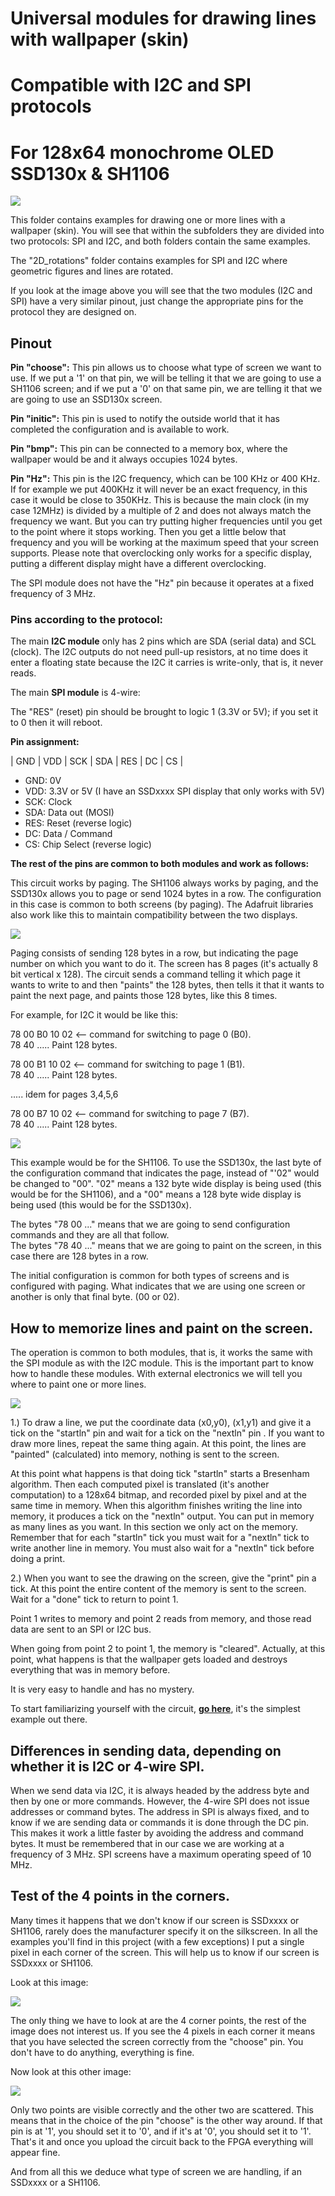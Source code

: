 # Universal modules for drawing lines with wallpaper (skin)
# Compatible with I2C and SPI protocols
# For 128x64 monochrome OLED SSD130x & SH1106

![](https://github.com/Democrito/repositorios/blob/master/OLED/Lines/img/Universal%20SPI%20and%20I2C%20main%20modules%20for%20SSD%20and%20SH.PNG)

This folder contains examples for drawing one or more lines with a wallpaper (skin). You will see that within the subfolders they are divided into two protocols: SPI and I2C, and both folders contain the same examples.

The "2D_rotations" folder contains examples for SPI and I2C where geometric figures and lines are rotated.

If you look at the image above you will see that the two modules (I2C and SPI) have a very similar pinout, just change the appropriate pins for the protocol they are designed on.

## Pinout

**Pin "choose":** This pin allows us to choose what type of screen we want to use. If we put a '1' on that pin, we will be telling it that we are going to use a SH1106 screen; and if we put a '0' on that same pin, we are telling it that we are going to use an SSD130x screen.

**Pin "initic":** This pin is used to notify the outside world that it has completed the configuration and is available to work.

**Pin "bmp":** This pin can be connected to a memory box, where the wallpaper would be and it always occupies 1024 bytes.

**Pin "Hz":** This pin is the I2C frequency, which can be 100 KHz or 400 KHz. If for example we put 400KHz it will never be an exact frequency, in this case it would be close to 350KHz. This is because the main clock (in my case 12MHz) is divided by a multiple of 2 and does not always match the frequency we want. But you can try putting higher frequencies until you get to the point where it stops working. Then you get a little below that frequency and you will be working at the maximum speed that your screen supports. Please note that overclocking only works for a specific display, putting a different display might have a different overclocking.

The SPI module does not have the "Hz" pin because it operates at a fixed frequency of 3 MHz.

### Pins according to the protocol:

The main **I2C module** only has 2 pins which are SDA (serial data) and SCL (clock). The I2C outputs do not need pull-up resistors, at no time does it enter a floating state because the I2C it carries is write-only, that is, it never reads.

The main **SPI module** is 4-wire:

The "RES" (reset) pin should be brought to logic 1 (3.3V or 5V); if you set it to 0 then it will reboot.

**Pin assignment:**

| GND | VDD | SCK | SDA | RES | DC | CS |

* GND: 0V   
* VDD: 3.3V or 5V (I have an SSDxxxx SPI display that only works with 5V)   
* SCK: Clock   
* SDA: Data out (MOSI)   
* RES: Reset (reverse logic)   
* DC: Data / Command   
* CS: Chip Select (reverse logic)   
   
**The rest of the pins are common to both modules and work as follows:**

This circuit works by paging. The SH1106 always works by paging, and the SSD130x allows you to page or send 1024 bytes in a row. The configuration in this case is common to both screens (by paging). The Adafruit libraries also work like this to maintain compatibility between the two displays.

![](https://github.com/Democrito/repositorios/blob/master/OLED/Lines/img/Pages%20OLED.PNG)

Paging consists of sending 128 bytes in a row, but indicating the page number on which you want to do it. The screen has 8 pages (it's actually 8 bit vertical x 128). The circuit sends a command telling it which page it wants to write to and then "paints" the 128 bytes, then tells it that it wants to paint the next page, and paints those 128 bytes, like this 8 times.

For example, for I2C it would be like this:

 78 00    B0 10  02           <-- command for switching to page 0 (B0).   
 78 40    ..... Paint 128 bytes.   
    
 78 00    B1 10  02           <-- command for switching to page 1 (B1).   
 78 40    ..... Paint 128 bytes.   
    
 ..... idem for pages 3,4,5,6   
    
 78 00    B7 10  02            <-- command for switching to page 7 (B7).   
 78 40    ..... Paint 128 bytes.   
 
![](https://github.com/Democrito/repositorios/blob/master/OLED/Lines/img/command%20page%20and%20type%20screen.PNG)
    
This example would be for the SH1106. To use the SSD130x, the last byte of the configuration command that indicates the page, instead of "'02" would be changed to "00". "02" means a 132 byte wide display is being used (this would be for the SH1106), and a "00" means a 128 byte wide display is being used (this would be for the SSD130x).

The bytes "78 00 ..." means that we are going to send configuration commands and they are all that follow.   
The bytes "78 40 ..." means that we are going to paint on the screen, in this case there are 128 bytes in a row.   
 
The initial configuration is common for both types of screens and is configured with paging. What indicates that we are using one screen or another is only that final byte. (00 or 02).

## How to memorize lines and paint on the screen.

The operation is common to both modules, that is, it works the same with the SPI module as with the I2C module.
This is the important part to know how to handle these modules. With external electronics we will tell you where to paint one or more lines.

![](https://github.com/Democrito/repositorios/blob/master/OLED/Lines/img/Schem.PNG)

1.) To draw a line, we put the coordinate data (x0,y0), (x1,y1) and give it a tick on the "startln" pin and wait for a tick on the "nextln" pin . If you want to draw more lines, repeat the same thing again. At this point, the lines are "painted" (calculated) into memory, nothing is sent to the screen.

At this point what happens is that doing tick "startln" starts a Bresenham algorithm. Then each computed pixel is translated (it's another computation) to a 128x64 bitmap, and recorded pixel by pixel and at the same time in memory. When this algorithm finishes writing the line into memory, it produces a tick on the "nextln" output. You can put in memory as many lines as you want. In this section we only act on the memory. Remember that for each "startln" tick you must wait for a "nextln" tick to write another line in memory. You must also wait for a "nextln" tick before doing a print.

2.) When you want to see the drawing on the screen, give the "print" pin a tick. At this point the entire content of the memory is sent to the screen. Wait for a "done" tick to return to point 1.


Point 1 writes to memory and point 2 reads from memory, and those read data are sent to an SPI or I2C bus.

When going from point 2 to point 1, the memory is "cleared". Actually, at this point, what happens is that the wallpaper gets loaded and destroys everything that was in memory before.

It is very easy to handle and has no mystery.

To start familiarizing yourself with the circuit, [**go here**](https://github.com/Democrito/repositorios/tree/master/OLED/Lines/Simple_examples), it's the simplest example out there.

## Differences in sending data, depending on whether it is I2C or 4-wire SPI.

When we send data via I2C, it is always headed by the address byte and then by one or more commands. However, the 4-wire SPI does not issue addresses or command bytes.
The address in SPI is always fixed, and to know if we are sending data or commands it is done through the DC pin. This makes it work a little faster by avoiding the address and command bytes. It must be remembered that in our case we are working at a frequency of 3 MHz. SPI screens have a maximum operating speed of 10 MHz.

## Test of the 4 points in the corners.

Many times it happens that we don't know if our screen is SSDxxxx or SH1106, rarely does the manufacturer specify it on the silkscreen. In all the examples you'll find in this project (with a few exceptions) I put a single pixel in each corner of the screen. This will help us to know if our screen is SSDxxxx or SH1106.

Look at this image:

![](https://github.com/Democrito/repositorios/blob/master/OLED/Lines/img/good.JPG)

The only thing we have to look at are the 4 corner points, the rest of the image does not interest us. If you see the 4 pixels in each corner it means that you have selected the screen correctly from the "choose" pin. You don't have to do anything, everything is fine.

Now look at this other image:

![](https://github.com/Democrito/repositorios/blob/master/OLED/Lines/img/bad.PNG)

Only two points are visible correctly and the other two are scattered. This means that in the choice of the pin "choose" is the other way around. If that pin is at '1', you should set it to '0', and if it's at '0', you should set it to '1'. That's it and once you upload the circuit back to the FPGA everything will appear fine.

And from all this we deduce what type of screen we are handling, if an SSDxxxx or a SH1106.
